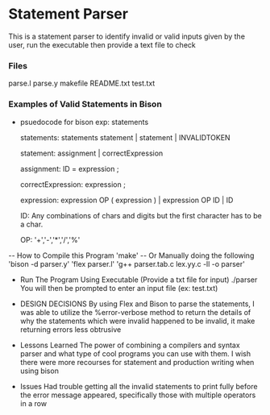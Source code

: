 # Statement Parser

This is a statement parser to identify invalid or valid inputs
given by the user, run the executable then provide a text file to check

### Files

parse.l
parse.y
makefile
README.txt
test.txt

### Examples of Valid Statements in Bison

- psuedocode for bison
  exp: statements

  statements: statements statement
  | statement
  | INVALIDTOKEN

  statement: assignment
  | correctExpression

  assignment: ID = expression ;

  correctExpression: expression ;

  expression: expression OP ( expression )
  | expression OP ID
  | ID

  ID: Any combinations of chars and digits but the first character has to be a char.

  OP: '+','-','\*','/','%'

-- How to Compile this Program
'make'
-- Or Manually doing the following
'bison -d parser.y'
'flex parser.l'
'g++ parser.tab.c lex.yy.c -ll -o parser'

- Run The Program Using Executable (Provide a txt file for input)
  ./parser
  You will then be prompted to enter an input file (ex: test.txt)

- DESIGN DECISIONS
  By using Flex and Bison to parse the statements, I was able to utilize the
  %error-verbose method to return the details of why the statements which were
  invalid happened to be invalid, it make returning errors less obtrusive

- Lessons Learned
  The power of combining a compilers and syntax parser and what type
  of cool programs you can use with them. I wish there were more recourses for statement
  and production writing when using bison

- Issues
  Had trouble getting all the invalid statements to print fully before the error message appeared,
  specifically those with multiple operators in a row

